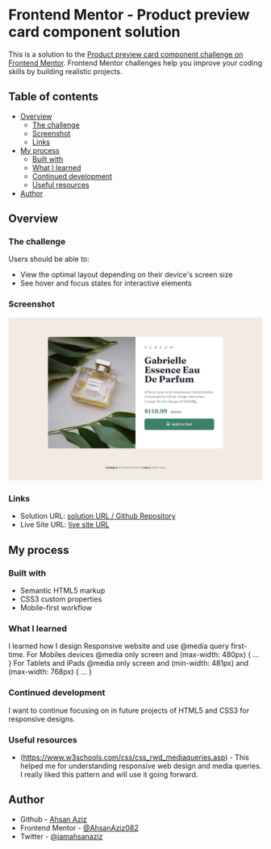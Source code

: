 # Frontend Mentor - Product preview card component solution

This is a solution to the [Product preview card component challenge on Frontend Mentor](https://www.frontendmentor.io/challenges/product-preview-card-component-GO7UmttRfa). Frontend Mentor challenges help you improve your coding skills by building realistic projects.

## Table of contents

- [Overview](#overview)
  - [The challenge](#the-challenge)
  - [Screenshot](#screenshot)
  - [Links](#links)
- [My process](#my-process)
  - [Built with](#built-with)
  - [What I learned](#what-i-learned)
  - [Continued development](#continued-development)
  - [Useful resources](#useful-resources)
- [Author](#author)

## Overview

### The challenge

Users should be able to:

- View the optimal layout depending on their device's screen size
- See hover and focus states for interactive elements

### Screenshot

![](./screenshot.png)

### Links

- Solution URL: [solution URL / Github Repository ](https://github.com/AhsanAziz082/product-preview-card-component)
- Live Site URL: [live site URL](https://ahsanaziz082.github.io/product-preview-card-component)

## My process

### Built with

- Semantic HTML5 markup
- CSS3 custom properties
- Mobile-first workflow

### What I learned

I learned how I design Responsive website and use @media query first-time.
For Mobiles devices
@media only screen and (max-width: 480px) {
  ...
}
For Tablets and iPads
  @media only screen and (min-width: 481px) and (max-width: 768px) {
  ...
}

### Continued development

I want to continue focusing on in future projects of HTML5 and CSS3 for responsive designs.

### Useful resources

- (https://www.w3schools.com/css/css_rwd_mediaqueries.asp) - This helped me for understanding responsive web design and media queries. I really liked this pattern and will use it going forward.

## Author

- Github - [Ahsan Aziz](https://github.com/AhsanAziz082)
- Frontend Mentor - [@AhsanAziz082](https://www.frontendmentor.io/profile/AhsanAziz082)
- Twitter - [@iamahsanaziz](https://www.twitter.com/iamahsanaziz)
